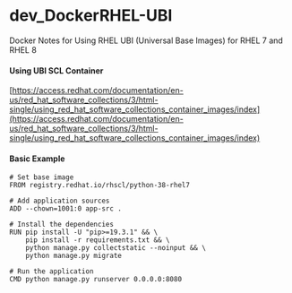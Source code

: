 # dev_DockerRHEL-UBI
Docker Notes for Using RHEL UBI (Universal Base Images) for RHEL 7 and RHEL 8



#### Using UBI SCL Container
[https://access.redhat.com/documentation/en-us/red_hat_software_collections/3/html-single/using_red_hat_software_collections_container_images/index](https://access.redhat.com/documentation/en-us/red_hat_software_collections/3/html-single/using_red_hat_software_collections_container_images/index) <br/>

#### Basic Example
```
# Set base image
FROM registry.redhat.io/rhscl/python-38-rhel7

# Add application sources
ADD --chown=1001:0 app-src .

# Install the dependencies
RUN pip install -U "pip>=19.3.1" && \ 
    pip install -r requirements.txt && \ 
    python manage.py collectstatic --noinput && \ 
    python manage.py migrate

# Run the application
CMD python manage.py runserver 0.0.0.0:8080
```
